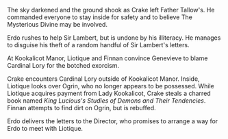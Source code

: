 The sky darkened and the ground shook as Crake left Father Tallow's. He commanded everyone to stay inside for safety and to believe The Mysterious Divine may be involved.

Erdo rushes to help Sir Lambert, but is undone by his illiteracy. He manages to disguise his theft of a random handful of Sir Lambert's letters.

At Kookalicot Manor, Liotique and Finnan convince Genevieve to blame Cardinal Lory for the botched exorcism. 

Crake encounters Cardinal Lory outside of Kookalicot Manor. Inside, Liotique looks over Ogrin, who no longer appears to be possessed. While Liotique acquires payment from Lady Kookalicot, Crake steals a charred book named _King Lucious's Studies of Demons and Their Tendencies_. Finnan attempts to find dirt on Ogrin, but is rebuffed.

Erdo delivers the letters to the Director, who promises to arrange a way for Erdo to meet with Liotique.

